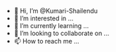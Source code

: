 - 👋 Hi, I’m @Kumari-Shailendu
- 👀 I’m interested in ...
- 🌱 I’m currently learning ...
- 💞️ I’m looking to collaborate on ...
- 📫 How to reach me ...

<!---
Kumari-Shailendu/Kumari-Shailendu is a ✨ special ✨ repository because its `README.md` (this file) appears on your GitHub profile.
You can click the Preview link to take a look at your changes.
--->
